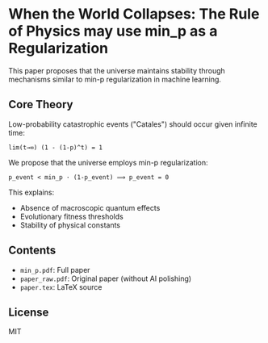 # When the World Collapses: The Rule of Physics may use min_p as a Regularization

This paper proposes that the universe maintains stability through mechanisms similar to min-p regularization in machine learning.

## Core Theory

Low-probability catastrophic events ("Catales") should occur given infinite time:
```
lim(t→∞) (1 - (1-p)^t) = 1
```

We propose that the universe employs min-p regularization:
```
p_event < min_p · (1-p_event) ⟹ p_event = 0
```

This explains:
- Absence of macroscopic quantum effects
- Evolutionary fitness thresholds
- Stability of physical constants

## Contents
- `min_p.pdf`: Full paper
- `paper_raw.pdf`: Original paper (without AI polishing)
- `paper.tex`: LaTeX source

## License
MIT
